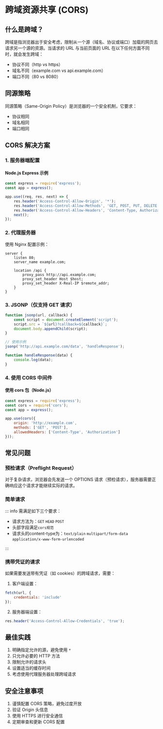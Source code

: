 # 跨域资源共享 (CORS)

## 什么是跨域？

跨域是指浏览器出于安全考虑，限制从一个源（域名、协议或端口）加载的网页去请求另一个源的资源。当请求的 URL 与当前页面的 URL 在以下任何方面不同时，就会发生跨域：

- 协议不同（http vs https）
- 域名不同（example.com vs api.example.com）
- 端口不同（80 vs 8080）

## 同源策略

同源策略（Same-Origin Policy）是浏览器的一个安全机制，它要求：
- 协议相同
- 域名相同
- 端口相同

## CORS 解决方案

### 1. 服务器端配置

#### Node.js Express 示例
```javascript
const express = require('express');
const app = express();

app.use((req, res, next) => {
    res.header('Access-Control-Allow-Origin', '*');
    res.header('Access-Control-Allow-Methods', 'GET, POST, PUT, DELETE');
    res.header('Access-Control-Allow-Headers', 'Content-Type, Authorization');
    next();
});
```

### 2. 代理服务器

使用 Nginx 配置示例：
```nginx
server {
    listen 80;
    server_name example.com;

    location /api {
        proxy_pass http://api.example.com;
        proxy_set_header Host $host;
        proxy_set_header X-Real-IP $remote_addr;
    }
}
```

### 3. JSONP（仅支持 GET 请求）

```javascript
function jsonp(url, callback) {
    const script = document.createElement('script');
    script.src = `${url}?callback=${callback}`;
    document.body.appendChild(script);
}

// 使用示例
jsonp('http://api.example.com/data', 'handleResponse');

function handleResponse(data) {
    console.log(data);
}
```

### 4. 使用 CORS 中间件

#### 使用 cors 包（Node.js）
```javascript
const express = require('express');
const cors = require('cors');
const app = express();

app.use(cors({
    origin: 'http://example.com',
    methods: ['GET', 'POST'],
    allowedHeaders: ['Content-Type', 'Authorization']
}));
```

## 常见问题

### 预检请求（Preflight Request）

对于复杂请求，浏览器会先发送一个 OPTIONS 请求（预检请求），服务器需要正确响应这个请求才能继续实际的请求。

### 简单请求
::: info 需满足如下三个要求：
- 请求方法为：`GET` `HEAD` `POST`
- 头部字段满足`cors规范`
- 请求头的content-type为：`text/plain` `multipart/form-data` `application/x-www-form-urlencoded`

:::

### 携带凭证的请求

如果需要发送带有凭证（如 cookies）的跨域请求，需要：

1. 客户端设置：
```javascript
fetch(url, {
    credentials: 'include'
});
```

2. 服务器端设置：
```javascript
res.header('Access-Control-Allow-Credentials', 'true');
```

## 最佳实践

1. 明确指定允许的源，避免使用 `*`
2. 只允许必要的 HTTP 方法
3. 限制允许的请求头
4. 设置适当的缓存时间
5. 考虑使用代理服务器处理跨域请求

## 安全注意事项

1. 谨慎配置 CORS 策略，避免过度开放
2. 验证 Origin 头信息
3. 使用 HTTPS 进行安全通信
4. 定期审查和更新 CORS 配置